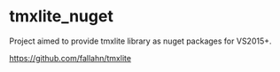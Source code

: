 # tmxlite_nuget

Project aimed to provide tmxlite library as nuget packages for VS2015+.

https://github.com/fallahn/tmxlite